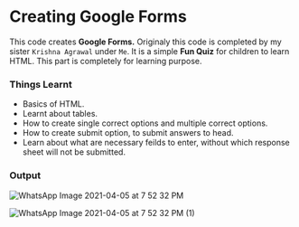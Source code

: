 # **Creating Google Forms**

This code creates **Google Forms.** Originaly this code is completed by my sister `Krishna Agrawal` under `Me`. It is a simple **Fun Quiz** for children to learn HTML. This part is completely for learning purpose.

### **Things Learnt**

* Basics of HTML.
* Learnt about tables.
* How to create single correct options and multiple correct options.
* How to create submit option, to submit answers to head.
* Learn about what are necessary feilds to enter, without which response sheet will not be submitted.

### **Output**

![WhatsApp Image 2021-04-05 at 7 52 32 PM](https://user-images.githubusercontent.com/62256509/113584491-96fe6c00-9648-11eb-8550-a11ccdb51238.jpeg)

![WhatsApp Image 2021-04-05 at 7 52 32 PM (1)](https://user-images.githubusercontent.com/62256509/113584591-b5fcfe00-9648-11eb-9c34-d647dae051f2.jpeg)
